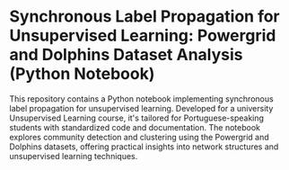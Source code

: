 # Synchronous Label Propagation for Unsupervised Learning: Powergrid and Dolphins Dataset Analysis (Python Notebook)

This repository contains a Python notebook implementing synchronous label propagation for unsupervised learning. Developed for a university Unsupervised Learning course, it's tailored for Portuguese-speaking students with standardized code and documentation. The notebook explores community detection and clustering using the Powergrid and Dolphins datasets, offering practical insights into network structures and unsupervised learning techniques.
